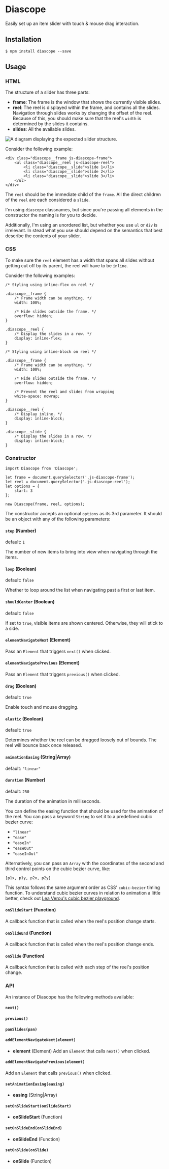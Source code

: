 # Diascope
Easily set up an item slider with touch & mouse drag interaction.

## Installation
```
$ npm install diascope --save
```

## Usage
### HTML
The structure of a slider has three parts:

* **frame**: The frame is the window that shows the currently visible slides.
* **reel**: The reel is displayed within the frame, and contains all the slides. Navigation through slides works by changing the offset of the reel. Because of this, you should make sure that the reel's `width` is determined by the slides it contains.
* **slides**: All the available slides.

![A diagram displaying the expected slider structure.](structure-diagram.png)

Consider the following example:

```
<div class="diascope__frame js-diascope-frame">
	<ul class="diascope__reel js-diascope-reel">
		<li class="diascope__slide">slide 1</li>
		<li class="diascope__slide">slide 2</li>
		<li class="diascope__slide">slide 3</li>
	</ul>
</div>
```

The `reel` should be the immediate child of the `frame`. All the direct children of the `reel` are each considered a `slide`.

I'm using `diascope` classnames, but since you're passing all elements in the constructor the naming is for you to decide.

Additionally, I'm using an unordered list, but whether you use `ul` or `div` is irrelevant. In stead what you use should depend on the semantics that best describe the contents of your slider.

### CSS
To make sure the `reel` element has a width that spans all slides without getting cut off by its parent, the reel will have to be `inline`.

Consider the following examples:

```
/* Styling using inline-flex on reel */

.diascope__frame {
	/* Frame width can be anything. */
	width: 100%;

	/* Hide slides outside the frame. */
	overflow: hidden;
}

.diascope__reel {
	/* Display the slides in a row. */
	display: inline-flex;
}
```

```
/* Styling using inline-block on reel */

.diascope__frame {
	/* Frame width can be anything. */
	width: 100%;

	/* Hide slides outside the frame. */
	overflow: hidden;

	/* Prevent the reel and slides from wrapping
	white-space: nowrap;
}

.diascope__reel {
	/* Display inline. */
	display: inline-block;
}

.diascope__slide {
	/* Display the slides in a row. */
	display: inline-block;
}
```

### Constructor
```
import Diascope from 'Diascope';

let frame = document.querySelector('.js-diascope-frame');
let reel = document.querySelector('.js-diascope-reel');
let options = {
	start: 3
};

new Diascope(frame, reel, options);
```

The constructor accepts an optional `options` as its 3rd parameter. It should be an object with any of the following parameters:

#### `step` (Number)
default: `1`

The number of new items to bring into view when navigating through the items.

#### `loop` (Boolean)
default: `false`

Whether to loop around the list when navigating past a first or last item.

#### `shouldCenter` (Boolean)
default: `false`

If set to `true`, visible items are shown centered. Otherwise, they will stick to a side.

#### `elementNavigateNext` (Element)
Pass an `Element` that triggers `next()` when clicked.

#### `elementNavigatePrevious` (Element)
Pass an `Element` that triggers `previous()` when clicked.

#### `drag` (Boolean)
default: `true`

Enable touch and mouse dragging.

#### `elastic` (Boolean)
default: `true`

Determines whether the reel can be dragged loosely out of bounds. The reel will bounce back once released.

#### `animationEasing` (String|Array)
default: `"linear"`

#### `duration` (Number)
default: `250`

The duration of the animation in milliseconds.

You can define the easing function that should be used for the animation of the reel. You can pass a keyword `String` to set it to a predefined cubic bezier curve:
* `"linear"`
* `"ease"`
* `"easeIn"`
* `"easeOut"`
* `"easeInOut"`

Alternatively, you can pass an `Array` with the coordinates of the second and third control points on the cubic bezier curve, like:

`[p1x, p1y, p2x, p2y]`

This syntax follows the same argument order as CSS' `cubic-bezier` timing function. To understand cubic bezier curves in relation to animation a little better, check out [Lea Verou's cubic bezier playground](http://cubic-bezier.com).

#### `onSlideStart` (Function)
A callback function that is called when the reel's position change starts.

#### `onSlideEnd` (Function)
A callback function that is called when the reel's position change ends.

#### `onSlide` (Function)
A callback function that is called with each step of the reel's position change.

### API
An instance of Diascope has the following methods available:

#### `next()`

#### `previous()`

#### `panSlides(pan)`

#### `addElementNavigateNext(element)`
* **element** (Element)
Add an `Element` that calls `next()` when clicked.

#### `addElementNavigatePrevious(element)`
Add an `Element` that calls `previous()` when clicked.

#### `setAnimationEasing(easing)`
* **easing** (String|Array)

#### `setOnSlideStart(onSlideStart)`
* **onSlideStart** (Function)

#### `setOnSlideEnd(onSlideEnd)`
* **onSlideEnd** (Function)

#### `setOnSlide(onSlide)`
* **onSlide** (Function)
